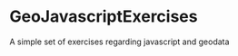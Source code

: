 GeoJavascriptExercises
======================

A simple set of exercises regarding javascript and geodata
